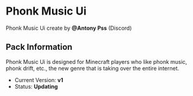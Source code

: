 # Phonk Music Ui
Phonk Music Ui create by **@Antony Pss** (Discord)

## Pack Information
Phonk Music Ui is designed for Minecraft players who like phonk music, phonk drift, etc., the new genre that is taking over the entire internet.

- Current Version: **v1**
- Status: **Updating**